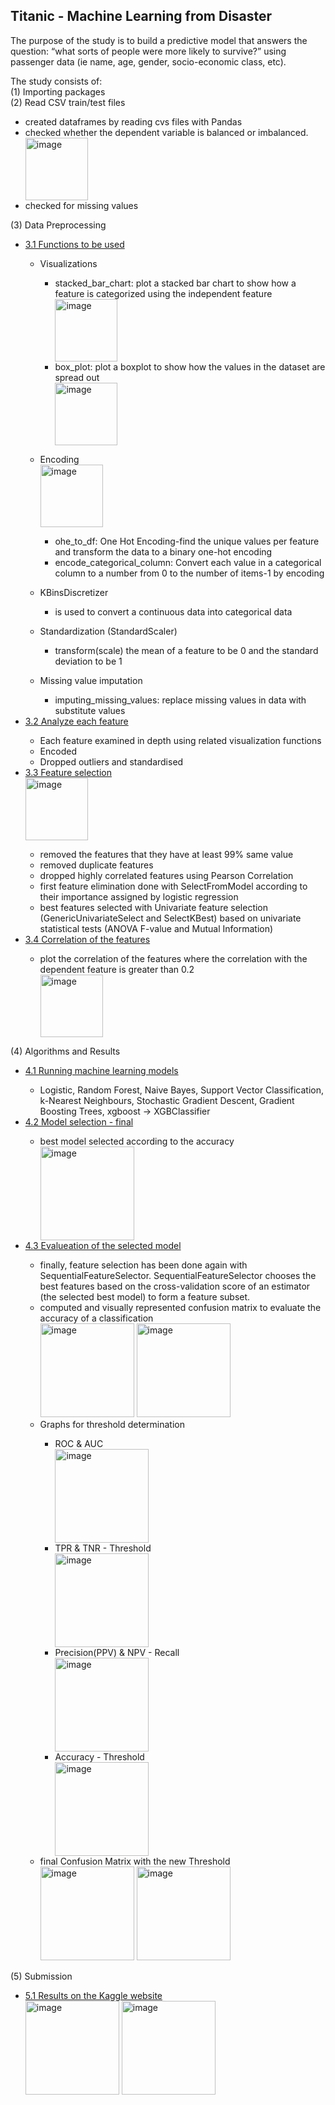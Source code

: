 ## Titanic - Machine Learning from Disaster

The purpose of the study is to build a predictive model that answers the question: “what sorts of people were more likely to survive?” using passenger data (ie name, age, gender, socio-economic class, etc).

The study consists of:<br>
  (1) Importing packages<br>
  (2) Read CSV train/test files<br>
  <ul>
      <li>created dataframes by reading cvs files with Pandas</li>
      <li>checked whether the dependent variable is balanced or imbalanced.</li>
      <img height="100" alt="image" src="https://user-images.githubusercontent.com/58983814/127742868-d63b26e4-8af7-4929-9e36-f36559ab3549.png">
      <li>checked for missing values</li>
  </ul>
  
  (3) Data Preprocessing<br>
      <ul>
        <li>[3.1 Functions to be used](#31)</li>
            <ul>
              <li>Visualizations</li>
                  <ul>
                    <li>stacked_bar_chart: plot a stacked bar chart to show how a feature is categorized using the independent feature</li>
                    <img height="100" alt="image" src="https://user-images.githubusercontent.com/58983814/127743327-a5b9656e-bed2-477f-b48a-16069a10d907.png">
                    <li>box_plot: plot a boxplot to show how the values in the dataset are spread out</li>
                    <img height="100" alt="image" src="https://user-images.githubusercontent.com/58983814/127743417-dc07ef52-4904-45b0-b3ad-32fea92ce181.png">
                  </ul>
            </ul>
            <ul>
              <li>Encoding </li>
              <img height="100" alt="image" src="https://user-images.githubusercontent.com/58983814/127749099-7ab7e089-9504-45f9-b4dd-33f9a9103834.png">
                  <ul>
                    <li>ohe_to_df: One Hot Encoding-find the unique values per feature and transform the data to a binary one-hot encoding</li>
                    <li>encode_categorical_column: Convert each value in a categorical column to a number from 0 to the number of items-1 by encoding</li>
                  </ul>
            </ul>
            <ul>
              <li>KBinsDiscretizer </li>
                  <ul>
                    <li>is used to convert a continuous data into categorical data</li>
                  </ul>
            </ul>
            <ul>
              <li>Standardization (StandardScaler)  </li>
                  <ul>
                    <li>transform(scale) the mean of a feature to be 0 and the standard deviation to be 1</li>
                  </ul>
            </ul>
            <ul>
              <li>Missing value imputation  </li>
                  <ul>
                    <li>imputing_missing_values: replace missing values in data with substitute values</li>
                  </ul>
            </ul>
        <li>[3.2 Analyze each feature](#32)</li>
              <ul>
                <li>Each feature examined in depth using related visualization functions</li>
                <li>Encoded</li>
                <li>Dropped outliers and standardised</li>
              </ul>
        <li>[3.3 Feature selection](#33)</li>
            <img height="100" alt="image" src="https://user-images.githubusercontent.com/58983814/127749043-f5b849f7-1f48-4f5b-bfff-300f6a21aa62.png">
              <ul>
                <li>removed the features that they have at least 99% same value</li>
                <li>removed duplicate features </li>
                <li>dropped highly correlated features using Pearson Correlation</li>
                <li>first feature elimination done with SelectFromModel according to their importance assigned by logistic regression</li>
                <li>best features selected with Univariate feature selection (GenericUnivariateSelect and SelectKBest) based on univariate statistical tests (ANOVA F-value and Mutual Information)</li>
              </ul>
          <li>[3.4 Correlation of the features](#34)</li>
              <ul>
                <li>plot the correlation of the features where the correlation with the dependent feature is greater than 0.2</li>
                <img height="100" alt="image" src="https://user-images.githubusercontent.com/58983814/127752709-ba5d253b-6af5-4164-ae80-d247493e473a.png">
              </ul>
      </ul>
  (4) Algorithms and Results<br>
      <ul>
        <li>[4.1 Running machine learning models](#41)</li>
            <ul>
              <li>Logistic, Random Forest, Naive Bayes, Support Vector Classification, k-Nearest Neighbours, Stochastic Gradient Descent, Gradient Boosting Trees, xgboost -> XGBClassifier</li>
            </ul>
        <li>[4.2 Model selection - final](#42)</li>
              <ul>
              <li>best model selected according to the accuracy</li>
                <img height="150" alt="image" src="https://user-images.githubusercontent.com/58983814/128779894-627ea6e5-c8b4-4000-8748-e5bb31aa0edf.png">
            </ul>
        <li>[4.3 Evalueation of the selected model](#43)</li>
              <ul>
              <li>finally, feature selection has been done again with SequentialFeatureSelector. SequentialFeatureSelector chooses the best features based on the cross-validation score of an estimator (the selected best model) to form a feature subset.</li>
              <li>computed and visually represented confusion matrix to evaluate the accuracy of a classification</li>
                <img height="150" alt="image" src="https://user-images.githubusercontent.com/58983814/128780166-4e265e4d-9e06-42b7-906d-de27d080136d.png"> <img height="150" alt="image" src="https://user-images.githubusercontent.com/58983814/128780232-e38aa92e-7fec-4062-90da-c4d4b95d70fa.png">
              <li>Graphs for threshold determination</li>
                    <ul>
                      <li>ROC & AUC</li>
                      <img height="150" alt="image" src="https://user-images.githubusercontent.com/58983814/128780798-20e6e6d4-13c8-4255-af1e-5a9e36e9210c.png">
                      <li>TPR & TNR - Threshold </li>
                      <img height="150" alt="image" src="https://user-images.githubusercontent.com/58983814/128780875-188cf512-aa49-4fde-81b0-bba2be5aec4f.png">
                      <li>Precision(PPV) & NPV - Recall</li>
                      <img height="150" alt="image" src="https://user-images.githubusercontent.com/58983814/128780964-7d8a095a-cdfb-4927-81d7-dfc9034693b2.png">
                      <li>Accuracy - Threshold</li>
                      <img height="150" alt="image" src="https://user-images.githubusercontent.com/58983814/128781082-f2fc47ee-aa96-41c0-93f2-14fbb4f1bf7f.png">
                    </ul>
                <li>final Confusion Matrix with the new Threshold</li>
                <img height="150" alt="image" src="https://user-images.githubusercontent.com/58983814/128781233-3c009afb-3c51-4341-b7dd-258a4b6f621e.png"> <img height="150" alt="image" src="https://user-images.githubusercontent.com/58983814/128781270-d81ed766-61b3-4120-bc2a-3762eb0f08ec.png">
            </ul>
      </ul>
  (5) Submission<br>
      <ul>
        <li>[5.1 Results on the Kaggle website](#51)</li>
              <img height="150" alt="image" src="https://user-images.githubusercontent.com/58983814/127753765-de7d0ee9-8a94-479c-8d67-556523b0adbb.png"> <img height="150" alt="image" src="https://user-images.githubusercontent.com/58983814/128781345-7c6aa925-e377-4bd6-8911-d31b4437edc7.png">
      </ul>

